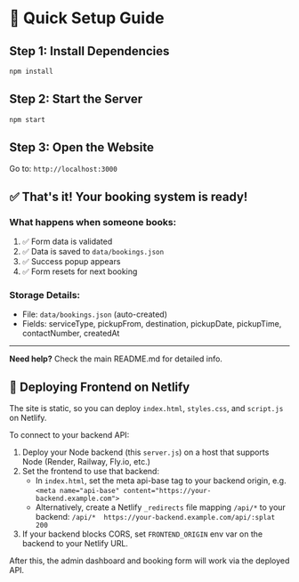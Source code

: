 # 🚀 Quick Setup Guide

## Step 1: Install Dependencies
```bash
npm install
```

## Step 2: Start the Server
```bash
npm start
```

## Step 3: Open the Website
Go to: `http://localhost:3000`

## ✅ That's it! Your booking system is ready!

### What happens when someone books:
1. ✅ Form data is validated
2. ✅ Data is saved to `data/bookings.json`
3. ✅ Success popup appears
4. ✅ Form resets for next booking

### Storage Details:
- File: `data/bookings.json` (auto-created)
- Fields: serviceType, pickupFrom, destination, pickupDate, pickupTime, contactNumber, createdAt

---
**Need help?** Check the main README.md for detailed info.

## 🔧 Deploying Frontend on Netlify

The site is static, so you can deploy `index.html`, `styles.css`, and `script.js` on Netlify.

To connect to your backend API:
1. Deploy your Node backend (this `server.js`) on a host that supports Node (Render, Railway, Fly.io, etc.)
2. Set the frontend to use that backend:
   - In `index.html`, set the meta api-base tag to your backend origin, e.g.
     `<meta name="api-base" content="https://your-backend.example.com">`
   - Alternatively, create a Netlify `_redirects` file mapping `/api/*` to your backend:
     `/api/*  https://your-backend.example.com/api/:splat  200`
3. If your backend blocks CORS, set `FRONTEND_ORIGIN` env var on the backend to your Netlify URL.

After this, the admin dashboard and booking form will work via the deployed API.

